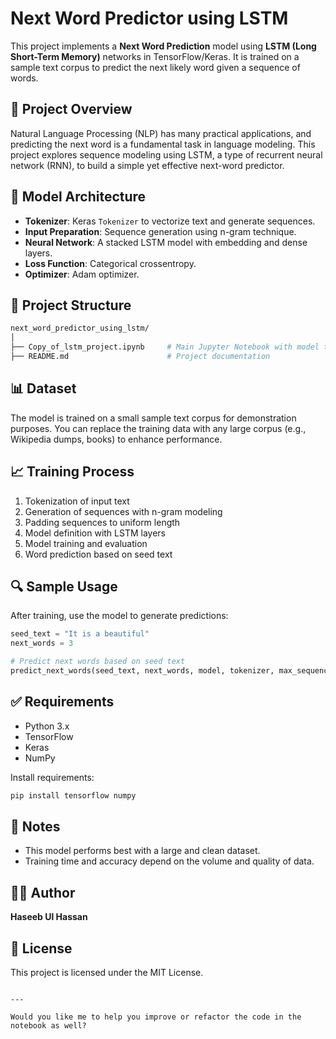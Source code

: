 
# Next Word Predictor using LSTM

This project implements a **Next Word Prediction** model using **LSTM (Long Short-Term Memory)** networks in TensorFlow/Keras. It is trained on a sample text corpus to predict the next likely word given a sequence of words.

## 🚀 Project Overview

Natural Language Processing (NLP) has many practical applications, and predicting the next word is a fundamental task in language modeling. This project explores sequence modeling using LSTM, a type of recurrent neural network (RNN), to build a simple yet effective next-word predictor.

## 🧠 Model Architecture

- **Tokenizer**: Keras `Tokenizer` to vectorize text and generate sequences.
- **Input Preparation**: Sequence generation using n-gram technique.
- **Neural Network**: A stacked LSTM model with embedding and dense layers.
- **Loss Function**: Categorical crossentropy.
- **Optimizer**: Adam optimizer.

## 📁 Project Structure

```bash
next_word_predictor_using_lstm/
│
├── Copy_of_lstm_project.ipynb     # Main Jupyter Notebook with model training and prediction
├── README.md                      # Project documentation
````

## 📊 Dataset

The model is trained on a small sample text corpus for demonstration purposes. You can replace the training data with any large corpus (e.g., Wikipedia dumps, books) to enhance performance.

## 📈 Training Process

1. Tokenization of input text
2. Generation of sequences with n-gram modeling
3. Padding sequences to uniform length
4. Model definition with LSTM layers
5. Model training and evaluation
6. Word prediction based on seed text

## 🔍 Sample Usage

After training, use the model to generate predictions:

```python
seed_text = "It is a beautiful"
next_words = 3

# Predict next words based on seed text
predict_next_words(seed_text, next_words, model, tokenizer, max_sequence_len)
```

## ✅ Requirements

* Python 3.x
* TensorFlow
* Keras
* NumPy

Install requirements:

```bash
pip install tensorflow numpy
```

## 📌 Notes

* This model performs best with a large and clean dataset.
* Training time and accuracy depend on the volume and quality of data.

## 🧑‍💻 Author

**Haseeb Ul Hassan**

## 📜 License

This project is licensed under the MIT License.

```

---

Would you like me to help you improve or refactor the code in the notebook as well?
```
